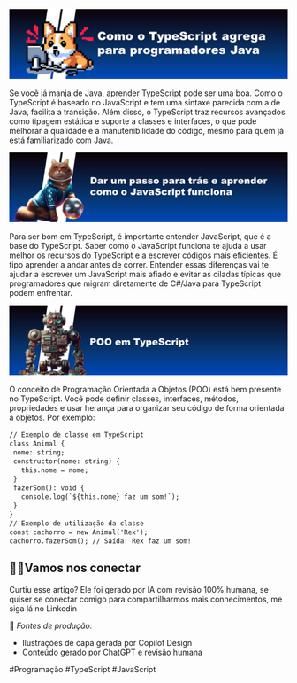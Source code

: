 <img src="./img/subtopico-1.png" alt="![Capa do tópico: Como o TypeScript agrega para programadores Java](image.png)">


Se você já manja de Java, aprender TypeScript pode ser uma boa. Como o TypeScript é baseado no JavaScript e tem uma sintaxe parecida com a de Java, facilita a transição. Além disso, o TypeScript traz recursos avançados como tipagem estática e suporte a classes e interfaces, o que pode melhorar a qualidade e a manutenibilidade do código, mesmo para quem já está familiarizado com Java.

<img src="./img/subtopico-2.png" alt="![Capa do tópico: Dar um passo para trás e aprender como o JavaScript funciona](image.png)">

Para ser bom em TypeScript, é importante entender JavaScript, que é a base do TypeScript. Saber como o JavaScript funciona te ajuda a usar melhor os recursos do TypeScript e a escrever códigos mais eficientes. É tipo aprender a andar antes de correr. Entender essas diferenças vai te ajudar a escrever um JavaScript mais afiado e evitar as ciladas típicas que programadores que migram diretamente de C#/Java para TypeScript podem enfrentar.

<img src="./img/subtopico-3.png" alt="![Capa do tópico: POO em TypeScript](image.png)">

O conceito de Programação Orientada a Objetos (POO) está bem presente no TypeScript. Você pode definir classes, interfaces, métodos, propriedades e usar herança para organizar seu código de forma orientada a objetos. Por exemplo:
```
// Exemplo de classe em TypeScript
class Animal {
 nome: string;
 constructor(nome: string) {
   this.nome = nome;
 }
 fazerSom(): void {
   console.log(`${this.nome} faz um som!`);
 }
}
// Exemplo de utilização da classe
const cachorro = new Animal('Rex');
cachorro.fazerSom(); // Saída: Rex faz um som!
```

## 👩‍💻Vamos nos conectar
Curtiu esse artigo? Ele foi gerado por IA com revisão 100% humana, se quiser se conectar comigo para compartilharmos mais conhecimentos, me siga lá no Linkedin



📝 _Fontes de produção:_

- Ilustrações de capa gerada por Copilot Design
- Conteúdo gerado por ChatGPT e revisão humana



#Programação #TypeScript #JavaScript
